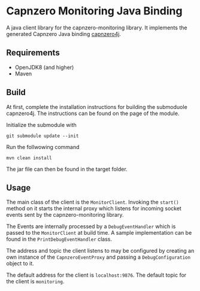 # Capnzero Monitoring Java Binding

A java client library for the capnzero-monitoring library.
It implements the generated Capnzero Java binding [capnzero4j](https://github.com/dasys-lab/capnzero4j).

## Requirements

* OpenJDK8 (and higher)
* Maven

## Build

At first, complete the installation instructions for building the submoduole capnzero4j.
The instructions can be found on the page of the module.

Initialize the submodule with

```shell
git submodule update --init
```

Run the follwowing command

```shell
mvn clean install
```

The jar file can then be found in the target folder.

## Usage

The main class of the client is the `MonitorClient`.
Invoking the `start()` method on it starts the internal proxy which listens for incoming socket events sent by the capnzero-monitoring library.

The Events are internally processed by a `DebugEventHandler` which is passed to the `MonitorClient` at build time.
A sample implementation can be found in the `PrintDebugEventHandler` class.

The address and topic the client listens to may be configured by creating an own instance of the `CapnzeroEventProxy` and passing a `DebugConfiguration` object to it.

The default address for the client is `localhost:9876`.
The default topic for the client is `monitoring`.
